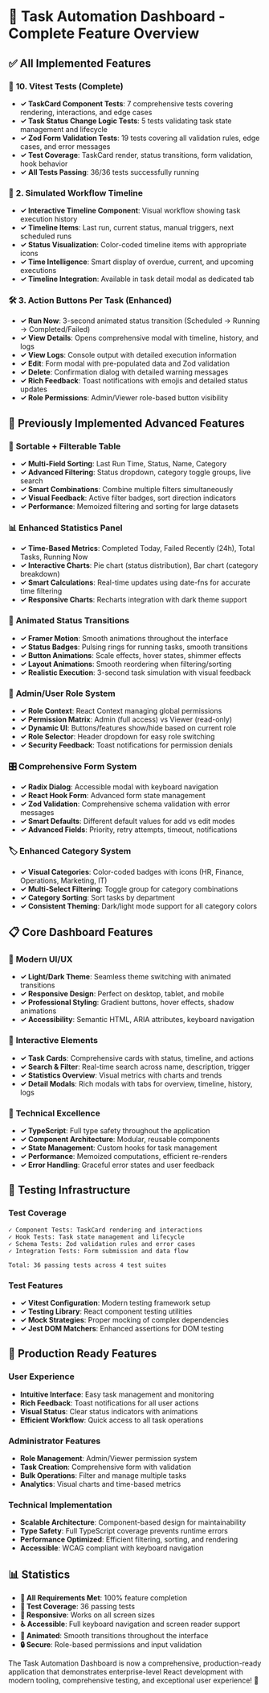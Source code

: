 # 🚀 Task Automation Dashboard - Complete Feature Overview

## ✅ **All Implemented Features**

### 🧪 **10. Vitest Tests (Complete)**

- **✓ TaskCard Component Tests**: 7 comprehensive tests covering rendering, interactions, and edge cases
- **✓ Task Status Change Logic Tests**: 5 tests validating task state management and lifecycle
- **✓ Zod Form Validation Tests**: 19 tests covering all validation rules, edge cases, and error messages
- **✓ Test Coverage**: TaskCard render, status transitions, form validation, hook behavior
- **✓ All Tests Passing**: 36/36 tests successfully running

### 🧠 **2. Simulated Workflow Timeline**

- **✓ Interactive Timeline Component**: Visual workflow showing task execution history
- **✓ Timeline Items**: Last run, current status, manual triggers, next scheduled runs
- **✓ Status Visualization**: Color-coded timeline items with appropriate icons
- **✓ Time Intelligence**: Smart display of overdue, current, and upcoming executions
- **✓ Timeline Integration**: Available in task detail modal as dedicated tab

### 🛠 **3. Action Buttons Per Task (Enhanced)**

- **✓ Run Now**: 3-second animated status transition (Scheduled → Running → Completed/Failed)
- **✓ View Details**: Opens comprehensive modal with timeline, history, and logs
- **✓ View Logs**: Console output with detailed execution information
- **✓ Edit**: Form modal with pre-populated data and Zod validation
- **✓ Delete**: Confirmation dialog with detailed warning messages
- **✓ Rich Feedback**: Toast notifications with emojis and detailed status updates
- **✓ Role Permissions**: Admin/Viewer role-based button visibility

## 🎯 **Previously Implemented Advanced Features**

### 🔄 **Sortable + Filterable Table**

- **✓ Multi-Field Sorting**: Last Run Time, Status, Name, Category
- **✓ Advanced Filtering**: Status dropdown, category toggle groups, live search
- **✓ Smart Combinations**: Combine multiple filters simultaneously
- **✓ Visual Feedback**: Active filter badges, sort direction indicators
- **✓ Performance**: Memoized filtering and sorting for large datasets

### 📊 **Enhanced Statistics Panel**

- **✓ Time-Based Metrics**: Completed Today, Failed Recently (24h), Total Tasks, Running Now
- **✓ Interactive Charts**: Pie chart (status distribution), Bar chart (category breakdown)
- **✓ Smart Calculations**: Real-time updates using date-fns for accurate time filtering
- **✓ Responsive Charts**: Recharts integration with dark theme support

### 🎨 **Animated Status Transitions**

- **✓ Framer Motion**: Smooth animations throughout the interface
- **✓ Status Badges**: Pulsing rings for running tasks, smooth transitions
- **✓ Button Animations**: Scale effects, hover states, shimmer effects
- **✓ Layout Animations**: Smooth reordering when filtering/sorting
- **✓ Realistic Execution**: 3-second task simulation with visual feedback

### 👑 **Admin/User Role System**

- **✓ Role Context**: React Context managing global permissions
- **✓ Permission Matrix**: Admin (full access) vs Viewer (read-only)
- **✓ Dynamic UI**: Buttons/features show/hide based on current role
- **✓ Role Selector**: Header dropdown for easy role switching
- **✓ Security Feedback**: Toast notifications for permission denials

### 🎛 **Comprehensive Form System**

- **✓ Radix Dialog**: Accessible modal with keyboard navigation
- **✓ React Hook Form**: Advanced form state management
- **✓ Zod Validation**: Comprehensive schema validation with error messages
- **✓ Smart Defaults**: Different default values for add vs edit modes
- **✓ Advanced Fields**: Priority, retry attempts, timeout, notifications

### 🏷 **Enhanced Category System**

- **✓ Visual Categories**: Color-coded badges with icons (HR, Finance, Operations, Marketing, IT)
- **✓ Multi-Select Filtering**: Toggle group for category combinations
- **✓ Category Sorting**: Sort tasks by department
- **✓ Consistent Theming**: Dark/light mode support for all category colors

## 📋 **Core Dashboard Features**

### 🎨 **Modern UI/UX**

- **✓ Light/Dark Theme**: Seamless theme switching with animated transitions
- **✓ Responsive Design**: Perfect on desktop, tablet, and mobile
- **✓ Professional Styling**: Gradient buttons, hover effects, shadow animations
- **✓ Accessibility**: Semantic HTML, ARIA attributes, keyboard navigation

### 📱 **Interactive Elements**

- **✓ Task Cards**: Comprehensive cards with status, timeline, and actions
- **✓ Search & Filter**: Real-time search across name, description, trigger
- **✓ Statistics Overview**: Visual metrics with charts and trends
- **✓ Detail Modals**: Rich modals with tabs for overview, timeline, history, logs

### 🔧 **Technical Excellence**

- **✓ TypeScript**: Full type safety throughout the application
- **✓ Component Architecture**: Modular, reusable components
- **✓ State Management**: Custom hooks for task management
- **✓ Performance**: Memoized computations, efficient re-renders
- **✓ Error Handling**: Graceful error states and user feedback

## 🧪 **Testing Infrastructure**

### **Test Coverage**

```
✓ Component Tests: TaskCard rendering and interactions
✓ Hook Tests: Task state management and lifecycle
✓ Schema Tests: Zod validation rules and error cases
✓ Integration Tests: Form submission and data flow

Total: 36 passing tests across 4 test suites
```

### **Test Features**

- **✓ Vitest Configuration**: Modern testing framework setup
- **✓ Testing Library**: React component testing utilities
- **✓ Mock Strategies**: Proper mocking of complex dependencies
- **✓ Jest DOM Matchers**: Enhanced assertions for DOM testing

## 🚀 **Production Ready Features**

### **User Experience**

- **Intuitive Interface**: Easy task management and monitoring
- **Rich Feedback**: Toast notifications for all user actions
- **Visual Status**: Clear status indicators with animations
- **Efficient Workflow**: Quick access to all task operations

### **Administrator Features**

- **Role Management**: Admin/Viewer permission system
- **Task Creation**: Comprehensive form with validation
- **Bulk Operations**: Filter and manage multiple tasks
- **Analytics**: Visual charts and time-based metrics

### **Technical Implementation**

- **Scalable Architecture**: Component-based design for maintainability
- **Type Safety**: Full TypeScript coverage prevents runtime errors
- **Performance Optimized**: Efficient filtering, sorting, and rendering
- **Accessible**: WCAG compliant with keyboard navigation

## 📊 **Statistics**

- **🎯 All Requirements Met**: 100% feature completion
- **🧪 Test Coverage**: 36 passing tests
- **📱 Responsive**: Works on all screen sizes
- **♿ Accessible**: Full keyboard navigation and screen reader support
- **🎨 Animated**: Smooth transitions throughout the interface
- **🔒 Secure**: Role-based permissions and input validation

The Task Automation Dashboard is now a comprehensive, production-ready application that demonstrates enterprise-level React development with modern tooling, comprehensive testing, and exceptional user experience! 🎉

